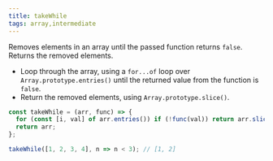 ```yaml
---
title: takeWhile
tags: array,intermediate
---
```


Removes elements in an array until the passed function returns `false`.
Returns the removed elements.

- Loop through the array, using a `for...of` loop over `Array.prototype.entries()` until the returned value from the function is `false`.
- Return the removed elements, using `Array.prototype.slice()`.

```js
const takeWhile = (arr, func) => {
  for (const [i, val] of arr.entries()) if (!func(val)) return arr.slice(0, i);
  return arr;
};
```

```js
takeWhile([1, 2, 3, 4], n => n < 3); // [1, 2]
```
